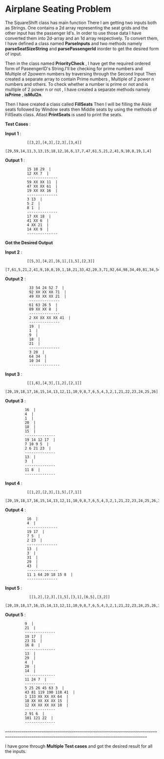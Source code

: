 # Airplane Seating Problem

The SquareShift class has main function
There I am getting two inputs both as Strings.
One contains a 2d array representing the seat grids and the other input has the passenger Id's.
In order to use those data I have converted them into 2d-array and an 1d array respectively.
To convert them, I have defined a class named **ParseInputs** and two methods namely **parseSeatSizeString** and **parsePassengerId** inorder to get the desired form of input.

Then in the class named **PriorityCheck** , I have get the required ordered form of PaseengerID's String.I'll be checking for prime numbers and Multiple of 2powern numbers by traversing through the Second Input
Then created a separate array to contain Prime numbers , Multiple of 2 power n numbers and others.
To check whether a number is prime or not and is multiple of 2 power n or not , I have created a separate methods namely **isPrime** , **isMul2n**.

Then I have created a class called **FillSeats**
Then I will be filling the Aisle seats followed by Window seats then Middle seats by using the methods of FillSeats class.
Atlast **PrintSeats** is used to print the seats.


**Test Cases** : 
 
**Input 1** : 

              [[3,2],[4,3],[2,3],[3,4]]
              [29,59,14,11,3,13,15,18,12,16,6,17,7,47,61,5,21,2,41,9,10,8,19,1,4]
              
**Output 1** :  

              15 10 29  | 
              12 XX 7  | 
              --------------
              59 XX XX 11  | 
              47 XX XX 61  | 
              19 XX XX 16  | 
              --------------
              3 13  | 
              5 2  | 
              8 1  | 
              --------------
              17 XX 18  | 
              41 XX 6  | 
              4 XX 21  | 
              14 XX 9  | 
              --------------
 **Got the Desired Output**
 
**Input 2** : 
              
              [[5,3],[4,2],[6,1],[1,5],[2,3]]
              [7,61,5,21,2,41,9,10,8,19,1,18,21,33,42,20,3,71,92,64,98,34,49,81,34,54,89,24,52,63,26]

**Output 2** :

               33 54 24 52 7  |
               92 XX XX XX 71  |
               49 XX XX XX 21  |
               --------------
               61 63 26 5  |
               89 XX XX 8  |
               --------------
               2 XX XX XX XX 41  |
               --------------
               19  |
               1  |
               9  |
               18  |
               21  |
               --------------
               3 20  |
               64 34  |
               10 34  |
               --------------

**Input 3** : 

              [[1,6],[4,3],[1,2],[2,1]]
              [20,19,18,17,16,15,14,13,12,11,10,9,8,7,6,5,4,3,2,1,21,22,23,24,25,26]

**Output 3** : 

             16  | 
             4  | 
             1  | 
             20  | 
             18  | 
             15  | 
             --------------
             19 14 12 17  | 
             7 10 9 5  | 
             2 6 21 23  | 
             --------------
             13  | 
             3  | 
             --------------
             11 8  | 
             --------------

**Input 4** : 

              [[1,2],[2,3],[1,5],[7,1]]
                [20,19,18,17,16,15,14,13,12,11,10,9,8,7,6,5,4,3,2,1,21,22,23,24,25,26,31,45,63,64,29,43]

**Output 4** : 

              16  | 
              4  | 
              --------------
              19 17  | 
              7 5  | 
              2 23  | 
              --------------
              13  | 
              3  | 
              31  | 
              29  | 
              43  | 
              --------------
              11 1 64 20 18 15 8  | 
              --------------

**Input 5** : 

               [[1,2],[2,3],[1,5],[3,1],[6,5],[3,2]]
               [20,19,18,17,16,15,14,13,12,11,10,9,8,7,6,5,4,3,2,1,21,22,23,24,25,26,31,45,63,64,29,43,41,91,101,81,119,190,118,121,133]

**Output 5** :  

             9  | 
             21  | 
             --------------
             19 17  | 
             23 31  | 
             16 8  | 
             --------------
             13  | 
             29  | 
             4  | 
             20  | 
             14  | 
             --------------
             11 24 7  | 
             --------------
             5 25 26 45 63 3  | 
             43 81 119 190 118 41  | 
             1 133 XX XX XX 64  | 
             18 XX XX XX XX 15  | 
             12 XX XX XX XX 10  | 
             --------------
             2 91 6  | 
             101 121 22  | 
             --------------

**---------------------------------------------------------------------------------------------------------------------------------------------------**

I have gone through **Multiple Test cases** and got the desired result for all the inputs.
